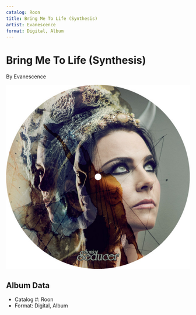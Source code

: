 ```yaml
---
catalog: Roon
title: Bring Me To Life (Synthesis)
artist: Evanescence
format: Digital, Album
---
```


# Bring Me To Life (Synthesis)

By Evanescence

![](../../assets/albumcovers/Evanescence-Bring_Me_To_Life_Synthesis.png)

## Album Data

- Catalog #: Roon
- Format: Digital, Album

